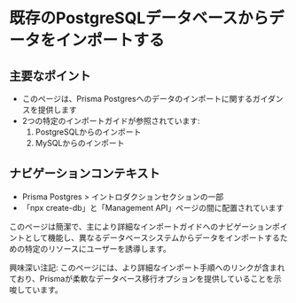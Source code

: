 # 既存のPostgreSQLデータベースからデータをインポートする

## 主要なポイント
- このページは、Prisma Postgresへのデータのインポートに関するガイダンスを提供します
- 2つの特定のインポートガイドが参照されています:
  1. PostgreSQLからのインポート
  2. MySQLからのインポート

## ナビゲーションコンテキスト
- Prisma Postgres > イントロダクションセクションの一部
- 「npx create-db」と「Management API」ページの間に配置されています

このページは簡潔で、主により詳細なインポートガイドへのナビゲーションポイントとして機能し、異なるデータベースシステムからデータをインポートするための特定のリソースにユーザーを誘導します。

興味深い注記: このページには、より詳細なインポート手順へのリンクが含まれており、Prismaが柔軟なデータベース移行オプションを提供していることを示唆しています。

